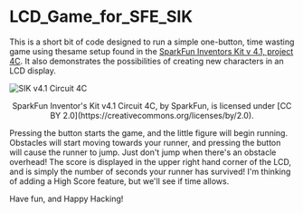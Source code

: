 # LCD_Game_for_SFE_SIK

This is a short bit of code designed to run a simple one-button, time wasting game using thesame setup found in the [SparkFun Inventors Kit v 4.1, project 4C](https://learn.sparkfun.com/tutorials/sparkfun-inventors-kit-experiment-guide---v41/all#circuit-4c-diy-who-am-i-game). It also demonstrates the possibilities of creating new characters in an LCD display.

![SIK v4.1 Circuit 4C](https://user-images.githubusercontent.com/29868735/64041706-6d509b00-cb1d-11e9-8db4-a41f9d308f58.jpg)

<p align="center"> SparkFun Inventor's Kit v4.1 Circuit 4C, by SparkFun, is licensed under [CC BY 2.0](https://creativecommons.org/licenses/by/2.0). </p>


Pressing the button starts the game, and the little figure will begin running. Obstacles will start moving towards your runner, and pressing the button will cause the runner to jump. Just don't jump when there's an obstacle overhead! The score is displayed in the upper right hand corner of the LCD, and is simply the number of seconds your runner has survived! I'm thinking of adding a High Score feature, but we'll see if time allows.

Have fun, and Happy Hacking!
 
